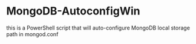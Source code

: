 # MongoDB-AutoconfigWin
this is a PowerShell script that will auto-configure MongoDB local storage path in mongod.conf
